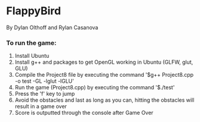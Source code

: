 # FlappyBird

By Dylan Olthoff and Rylan Casanova

### To run the game:

1. Install Ubuntu
2. Install g++ and packages to get OpenGL working in Ubuntu (GLFW, glut, GLU)
4. Compile the Project8 file by executing the command '$g++ Project8.cpp -o test -GL -lglut -lGLU'
5. Run the game (Project8.cpp) by executing the command '$./test'
6. Press the 'f' key to jump
7. Avoid the obstacles and last as long as you can, hitting the obstacles will result in a game over
8. Score is outputted through the console after Game Over

